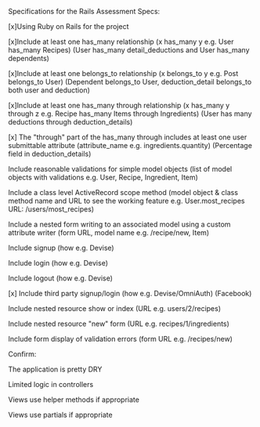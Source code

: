 Specifications for the Rails Assessment
Specs:

 [x]Using Ruby on Rails for the project

 [x]Include at least one has_many relationship (x has_many y e.g. User has_many Recipes) (User has_many detail_deductions and User has_many dependents)

 [x]Include at least one belongs_to relationship (x belongs_to y e.g. Post belongs_to User) (Dependent belongs_to User, deduction_detail belongs_to both user and deduction)

 [x]Include at least one has_many through relationship (x has_many y through z e.g. Recipe has_many Items through Ingredients) (User has many deductions through deduction_details)

[x] The "through" part of the has_many through includes at least one user submittable attribute (attribute_name e.g. ingredients.quantity) (Percentage field in deduction_details)

 Include reasonable validations for simple model objects (list of model objects with validations e.g. User, Recipe, Ingredient, Item)

 Include a class level ActiveRecord scope method (model object & class method name and URL to see the working feature e.g. User.most_recipes URL: /users/most_recipes)

 Include a nested form writing to an associated model using a custom attribute writer (form URL, model name e.g. /recipe/new, Item)

 Include signup (how e.g. Devise)

 Include login (how e.g. Devise)

 Include logout (how e.g. Devise)

 [x] Include third party signup/login (how e.g. Devise/OmniAuth) (Facebook)

 Include nested resource show or index (URL e.g. users/2/recipes)

 Include nested resource "new" form (URL e.g. recipes/1/ingredients)

 Include form display of validation errors (form URL e.g. /recipes/new)

Confirm:

 The application is pretty DRY

 Limited logic in controllers

 Views use helper methods if appropriate

 Views use partials if appropriate
